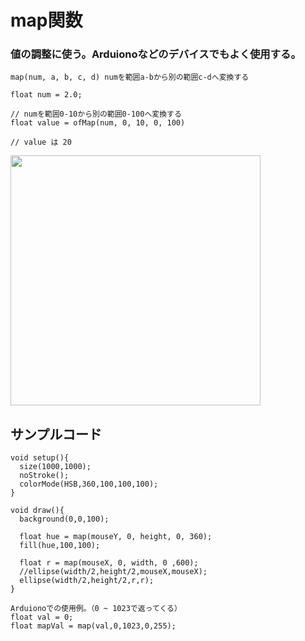 # map関数

### 値の調整に使う。Arduionoなどのデバイスでもよく使用する。

```
map(num, a, b, c, d) numを範囲a-bから別の範囲c-dへ変換する

float num = 2.0;

// numを範囲0-10から別の範囲0-100へ変換する
float value = ofMap(num, 0, 10, 0, 100)

// value は 20

```

<img src="https://github.com/55Kaerukun/Processing/blob/master/images/map.png" width="400px">


## サンプルコード

```
void setup(){
  size(1000,1000);
  noStroke();
  colorMode(HSB,360,100,100,100);
}

void draw(){
  background(0,0,100);
  
  float hue = map(mouseY, 0, height, 0, 360);
  fill(hue,100,100);
  
  float r = map(mouseX, 0, width, 0 ,600);
  //ellipse(width/2,height/2,mouseX,mouseX);
  ellipse(width/2,height/2,r,r);
}

```

```
Arduionoでの使用例。（0 ~ 1023で返ってくる）
float val = 0;
float mapVal = map(val,0,1023,0,255);
```


